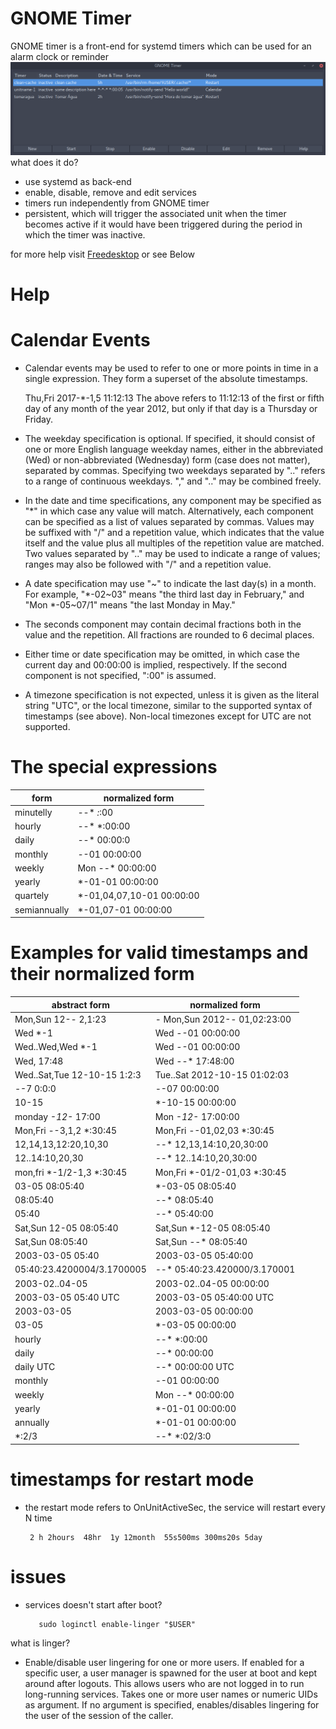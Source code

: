 # GNOME Timer

GNOME timer is a front-end for systemd timers which can be used for an alarm clock or reminder
![N|Solid](https://raw.githubusercontent.com/killown/gnome-timer/master/Images/screenshot.png)
what does it do?
 - use systemd as back-end
 - enable, disable, remove and edit services
 - timers run independently from GNOME timer
 - persistent, which will trigger the associated unit when the timer becomes active if it would have been triggered during the period in which the timer was inactive.

for more help visit [Freedesktop](https://www.freedesktop.org/software/systemd/man/systemd.time.html) or see Below


# Help
# Calendar Events

- Calendar events may be used to refer to one or more points in time in a single expression. They form a superset of the absolute timestamps.

     Thu,Fri 2017-*-1,5 11:12:13
The above refers to 11:12:13 of the first or fifth day of any month of the year 2012, but only if that day is a Thursday or Friday.

- The weekday specification is optional. If specified, it should consist of one or more English language weekday names, either in the abbreviated (Wed) or non-abbreviated (Wednesday) form (case does not matter), separated by commas. Specifying two weekdays separated by ".." refers to a range of continuous weekdays. "," and ".." may be combined freely.

- In the date and time specifications, any component may be specified as "*" in which case any value will match. Alternatively, each component can be specified as a list of values separated by commas. Values may be suffixed with "/" and a repetition value, which indicates that the value itself and the value plus all multiples of the repetition value are matched. Two values separated by ".." may be used to indicate a range of values; ranges may also be followed with "/" and a repetition value.

- A date specification may use "~" to indicate the last day(s) in a month. For example, "*-02~03" means "the third last day in February," and "Mon *-05~07/1" means "the last Monday in May."

- The seconds component may contain decimal fractions both in the value and the repetition. All fractions are rounded to 6 decimal places.

- Either time or date specification may be omitted, in which case the current day and 00:00:00 is implied, respectively. If the second component is not specified, ":00" is assumed.

- A timezone specification is not expected, unless it is given as the literal string "UTC", or the local timezone, similar to the supported syntax of timestamps (see above). Non-local timezones except for UTC are not supported.

# The special expressions

|    form    |    normalized form      |
|------------|-------------------------|
|minutelly   |*-*-* *:*:00             |
|hourly      |*-*-* *:00:00            |
|daily       |*-*-* 00:00:0            |
|monthly     |*-*-01 00:00:00          |
|weekly      |Mon *-*-* 00:00:00       |
|yearly      |*-01-01 00:00:00         |
|quartely    |*-01,04,07,10-01 00:00:00|
|semiannually|*-01,07-01 00:00:00      |


# Examples for valid timestamps and their normalized form

|       abstract form        |      normalized form           |
|----------------------------|--------------------------------|
|Mon,Sun 12-*-* 2,1:23       |- Mon,Sun 2012-*-* 01,02:23:00    |
|Wed *-1                     |Wed *-*-01 00:00:00             |
|Wed..Wed,Wed *-1            |Wed *-*-01 00:00:00             |
|Wed, 17:48                  |Wed *-*-* 17:48:00              |
|Wed..Sat,Tue 12-10-15 1:2:3|Tue..Sat 2012-10-15 01:02:03     |
|*-*-7 0:0:0                 |*-*-07 00:00:00                 |
|10-15                       |*-10-15 00:00:00                |
|monday *-12-* 17:00         |Mon *-12-* 17:00:00             |
|Mon,Fri *-*-3,1,2 *:30:45   |Mon,Fri *-*-01,02,03 *:30:45    |
|12,14,13,12:20,10,30        |*-*-* 12,13,14:10,20,30:00      |
|12..14:10,20,30             |*-*-* 12..14:10,20,30:00        |
|mon,fri *-1/2-1,3 *:30:45   |Mon,Fri *-01/2-01,03 *:30:45    |
|03-05 08:05:40              |*-03-05 08:05:40                |
|08:05:40                    |*-*-* 08:05:40                  |
|05:40                       |*-*-* 05:40:00                  |
|Sat,Sun 12-05 08:05:40      |Sat,Sun *-12-05 08:05:40        |
|Sat,Sun 08:05:40            |Sat,Sun *-*-* 08:05:40          |
|2003-03-05 05:40            |2003-03-05 05:40:00             |
|05:40:23.4200004/3.1700005  |*-*-* 05:40:23.420000/3.170001  |
|2003-02..04-05              |2003-02..04-05 00:00:00         |
|2003-03-05 05:40 UTC        |2003-03-05 05:40:00 UTC         |
|2003-03-05                  |2003-03-05 00:00:00             |
|03-05                       |*-03-05 00:00:00                |
|hourly                      |*-*-* *:00:00                   |
|daily                       |*-*-* 00:00:00                  |
|daily UTC                   |*-*-* 00:00:00 UTC              |
|monthly                     |*-*-01 00:00:00                 |
|weekly                      |Mon *-*-* 00:00:00              |
|yearly                      |*-01-01 00:00:00                |
|annually                    |*-01-01 00:00:00                |
|*:2/3                       |*-*-* *:02/3:0                  |

# timestamps for restart mode
- the restart mode refers to OnUnitActiveSec, the service will restart every N time

       2 h 2hours  48hr  1y 12month  55s500ms 300ms20s 5day

# issues
- services doesn't start after boot?

         sudo loginctl enable-linger "$USER"
what is linger?
- Enable/disable user lingering for one or more users. If enabled for a specific user, a user manager is spawned for the user at boot and kept around after logouts. This allows users who are not logged in to run long-running services. Takes one or more user names or numeric UIDs as argument. If no argument is specified, enables/disables lingering for the user of the session of the caller.
